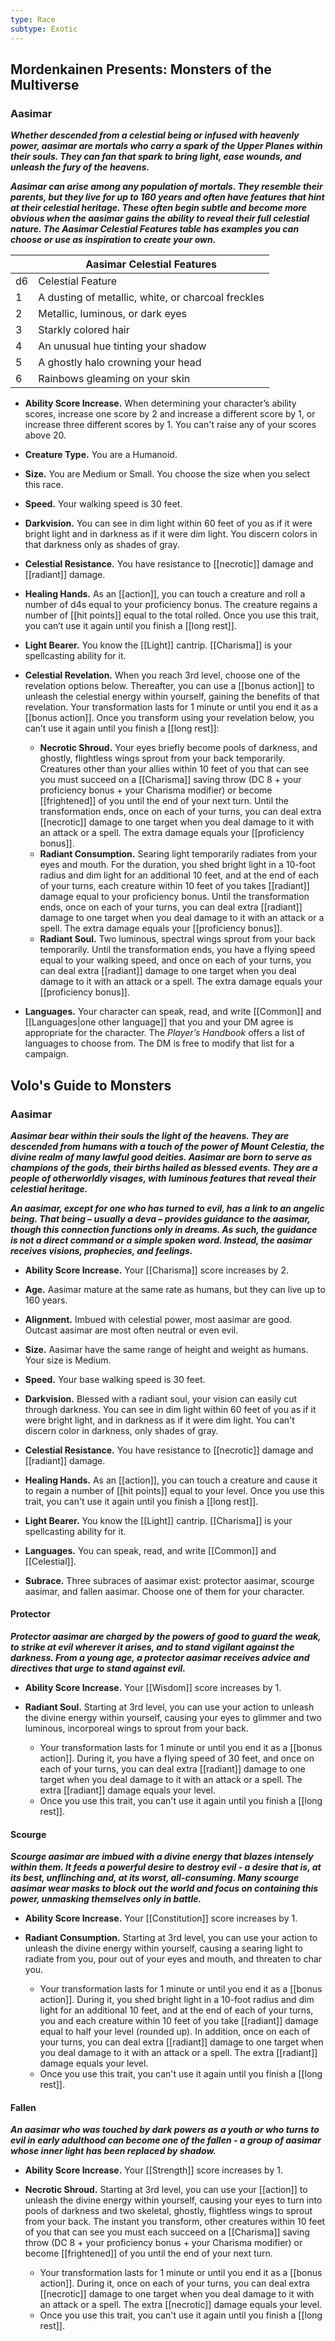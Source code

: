 ```yaml
---
type: Race
subtype: Exotic
---
```

## Mordenkainen Presents: Monsters of the Multiverse

### Aasimar 

**_Whether descended from a celestial being or infused with heavenly power, aasimar are mortals who carry a spark of the Upper Planes within their souls. They can fan that spark to bring light, ease wounds, and unleash the fury of the heavens._**

**_Aasimar can arise among any population of mortals. They resemble their parents, but they live for up to 160 years and often have features that hint at their celestial heritage. These often begin subtle and become more obvious when the aasimar gains the ability to reveal their full celestial nature. The Aasimar Celestial Features table has examples you can choose or use as inspiration to create your own._**

| |Aasimar Celestial Features|
|---|---|
|d6|Celestial Feature|
|1|A dusting of metallic, white, or charcoal freckles|
|2|Metallic, luminous, or dark eyes|
|3|Starkly colored hair|
|4|An unusual hue tinting your shadow|
|5|A ghostly halo crowning your head|
|6|Rainbows gleaming on your skin|

- **Ability Score Increase.** When determining your character’s ability scores, increase one score by 2 and increase a different score by 1, or increase three different scores by 1. You can't raise any of your scores above 20.

- **Creature Type.** You are a Humanoid.

- **Size.** You are Medium or Small. You choose the size when you select this race.

- **Speed.** Your walking speed is 30 feet.

- **Darkvision.** You can see in dim light within 60 feet of you as if it were bright light and in darkness as if it were dim light. You discern colors in that darkness only as shades of gray.

- **Celestial Resistance.** You have resistance to [[necrotic]] damage and [[radiant]] damage.

- **Healing Hands.** As an [[action]], you can touch a creature and roll a number of d4s equal to your proficiency bonus. The creature regains a number of [[hit points]] equal to the total rolled. Once you use this trait, you can’t use it again until you finish a [[long rest]].

- **Light Bearer.** You know the [[Light]] cantrip. [[Charisma]] is your spellcasting ability for it.

- **Celestial Revelation.** When you reach 3rd level, choose one of the revelation options below. Thereafter, you can use a [[bonus action]] to unleash the celestial energy within yourself, gaining the benefits of that revelation. Your transformation lasts for 1 minute or until you end it as a [[bonus action]]. Once you transform using your revelation below, you can’t use it again until you finish a [[long rest]]:
    - **Necrotic Shroud.** Your eyes briefly become pools of darkness, and ghostly, flightless wings sprout from your back temporarily. Creatures other than your allies within 10 feet of you that can see you must succeed on a [[Charisma]] saving throw (DC 8 + your proficiency bonus + your Charisma modifier) or become [[frightened]] of you until the end of your next turn. Until the transformation ends, once on each of your turns, you can deal extra [[necrotic]] damage to one target when you deal damage to it with an attack or a spell. The extra damage equals your [[proficiency bonus]].
    - **Radiant Consumption.** Searing light temporarily radiates from your eyes and mouth. For the duration, you shed bright light in a 10-foot radius and dim light for an additional 10 feet, and at the end of each of your turns, each creature within 10 feet of you takes [[radiant]] damage equal to your proficiency bonus. Until the transformation ends, once on each of your turns, you can deal extra [[radiant]] damage to one target when you deal damage to it with an attack or a spell. The extra damage equals your [[proficiency bonus]].
    - **Radiant Soul.** Two luminous, spectral wings sprout from your back temporarily. Until the transformation ends, you have a flying speed equal to your walking speed, and once on each of your turns, you can deal extra [[radiant]] damage to one target when you deal damage to it with an attack or a spell. The extra damage equals your [[proficiency bonus]].

- **Languages.** Your character can speak, read, and write [[Common]] and [[Languages|one other language]] that you and your DM agree is appropriate for the character. The _Player’s Handbook_ offers a list of languages to choose from. The DM is free to modify that list for a campaign.

## Volo's Guide to Monsters

### Aasimar 

**_Aasimar bear within their souls the light of the heavens. They are descended from humans with a touch of the power of Mount Celestia, the divine realm of many lawful good deities. Aasimar are born to serve as champions of the gods, their births hailed as blessed events. They are a people of otherworldly visages, with luminous features that reveal their celestial heritage._**

**_An aasimar, except for one who has turned to evil, has a link to an angelic being. That being – usually a deva – provides guidance to the aasimar, though this connection functions only in dreams. As such, the guidance is not a direct command or a simple spoken word. Instead, the aasimar receives visions, prophecies, and feelings._**

- **Ability Score Increase.** Your [[Charisma]] score increases by 2.

- **Age.** Aasimar mature at the same rate as humans, but they can live up to 160 years.

- **Alignment.** Imbued with celestial power, most aasimar are good. Outcast aasimar are most often neutral or even evil.

- **Size.** Aasimar have the same range of height and weight as humans. Your size is Medium.

- **Speed.** Your base walking speed is 30 feet.

- **Darkvision.** Blessed with a radiant soul, your vision can easily cut through darkness. You can see in dim light within 60 feet of you as if it were bright light, and in darkness as if it were dim light. You can't discern color in darkness, only shades of gray.

- **Celestial Resistance.** You have resistance to [[necrotic]] damage and [[radiant]] damage.

- **Healing Hands.** As an [[action]], you can touch a creature and cause it to regain a number of [[hit points]] equal to your level. Once you use this trait, you can't use it again until you finish a [[long rest]].

- **Light Bearer.** You know the [[Light]] cantrip. [[Charisma]] is your spellcasting ability for it.

- **Languages.** You can speak, read, and write [[Common]] and [[Celestial]].

- **Subrace.** Three subraces of aasimar exist: protector aasimar, scourge aasimar, and fallen aasimar. Choose one of them for your character.

#### Protector

**_Protector aasimar are charged by the powers of good to guard the weak, to strike at evil wherever it arises, and to stand vigilant against the darkness. From a young age, a protector aasimar receives advice and directives that urge to stand against evil._**

- **Ability Score Increase.** Your [[Wisdom]] score increases by 1.

- **Radiant Soul.** Starting at 3rd level, you can use your action to unleash the divine energy within yourself, causing your eyes to glimmer and two luminous, incorporeal wings to sprout from your back.
    - Your transformation lasts for 1 minute or until you end it as a [[bonus action]]. During it, you have a flying speed of 30 feet, and once on each of your turns, you can deal extra [[radiant]] damage to one target when you deal damage to it with an attack or a spell. The extra [[radiant]] damage equals your level.
    - Once you use this trait, you can't use it again until you finish a [[long rest]].

#### Scourge

**_Scourge aasimar are imbued with a divine energy that blazes intensely within them. It feeds a powerful desire to destroy evil - a desire that is, at its best, unflinching and, at its worst, all-consuming. Many scourge aasimar wear masks to block out the world and focus on containing this power, unmasking themselves only in battle._**

- **Ability Score Increase.** Your [[Constitution]] score increases by 1.

- **Radiant Consumption.** Starting at 3rd level, you can use your action to unleash the divine energy within yourself, causing a searing light to radiate from you, pour out of your eyes and mouth, and threaten to char you.
    - Your transformation lasts for 1 minute or until you end it as a [[bonus action]]. During it, you shed bright light in a 10-foot radius and dim light for an additional 10 feet, and at the end of each of your turns, you and each creature within 10 feet of you take [[radiant]] damage equal to half your level (rounded up). In addition, once on each of your turns, you can deal extra [[radiant]] damage to one target when you deal damage to it with an attack or a spell. The extra [[radiant]] damage equals your level.
    - Once you use this trait, you can't use it again until you finish a [[long rest]].

#### Fallen

**_An aasimar who was touched by dark powers as a youth or who turns to evil in early adulthood can become one of the fallen - a group of aasimar whose inner light has been replaced by shadow._**

- **Ability Score Increase.** Your [[Strength]] score increases by 1.

- **Necrotic Shroud.** Starting at 3rd level, you can use your [[action]] to unleash the divine energy within yourself, causing your eyes to turn into pools of darkness and two skeletal, ghostly, flightless wings to sprout from your back. The instant you transform, other creatures within 10 feet of you that can see you must each succeed on a [[Charisma]] saving throw (DC 8 + your proficiency bonus + your Charisma modifier) or become [[frightened]] of you until the end of your next turn.
    - Your transformation lasts for 1 minute or until you end it as a [[bonus action]]. During it, once on each of your turns, you can deal extra [[necrotic]] damage to one target when you deal damage to it with an attack or a spell. The extra [[necrotic]] damage equals your level.
    - Once you use this trait, you can't use it again until you finish a [[long rest]]. 